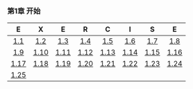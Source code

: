 ### 第1章 开始

|                    E                     |                    X                     |                    E                     |                    R                     |                    C                     |                    I                     |                    S                     |                    E                     |
| :--------------------------------------: | :--------------------------------------: | :--------------------------------------: | :--------------------------------------: | :--------------------------------------: | :--------------------------------------: | :--------------------------------------: | :--------------------------------------: |
| [1.1](ch01_Getting_Started/exercise_1_01.cpp) | [1.2](ch01_Getting_Started/exercise_1_02.cpp) | [1.3](ch01_Getting_Started/exercise_1_03.cpp) | [1.4](ch01_Getting_Started/exercise_1_01.cpp) | [1.5](ch01_Getting_Started/exercise_1_05.cpp) | [1.6](ch01_Getting_Started/exercise_1_06.cpp) | [1.7](ch01_Getting_Started/exercise_1_07.cpp) | [1.8](ch01_Getting_Started/exercise_1_08.cpp) |
| [1.9](ch01_Getting_Started/exercise_1_09.cpp) | [1.10](ch01_Getting_Started/exercise_1_10.cpp) | [1.11](ch01_Getting_Started/exercise_1_11.cpp) | [1.12](ch01_Getting_Started/exercise_1_12.cpp) | [1.13](ch01_Getting_Started/exercise_1_13.cpp) | [1.14](ch01_Getting_Started/exercise_1_14.cpp) | [1.15](ch01_Getting_Started/exercise_1_15.cpp) | [1.16](ch01_Getting_Started/exercise_1_16.cpp) |
| [1.17](ch01_Getting_Started/exercise_1_17.cpp) | [1.18](ch01_Getting_Started/exercise_1_18.cpp) | [1.19](ch01_Getting_Started/exercise_1_19.cpp) | [1.20](ch01_Getting_Started/exercise_1_20.cpp) | [1.21](ch01_Getting_Started/exercise_1_21.cpp) | [1.22](ch01_Getting_Started/exercise_1_22.cpp) | [1.23](ch01_Getting_Started/exercise_1_23.cpp) | [1.24](ch01_Getting_Started/exercise_1_24.cpp) |
| [1.25](ch01_Getting_Started/exercise_1_25.cpp) |                                          |                                          |                                          |                                          |                                          |                                          |                                          |

